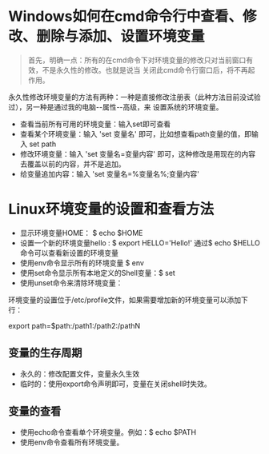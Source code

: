 # Windows如何在cmd命令行中查看、修改、删除与添加、设置环境变量
> 首先，明确一点：所有的在cmd命令下对环境变量的修改只对当前窗口有效，不是永久性的修改。也就是说当
关闭此cmd命令行窗口后，将不再起作用。

永久性修改环境变量的方法有两种：一种是直接修改注册表（此种方法目前没试验过），另一种是通过我的电脑--属性--高级，来
设置系统的环境变量。

- 查看当前所有可用的环境变量：输入set即可查看
- 查看某个环境变量：输入 'set 变量名' 即可，比如想查看path变量的值，即输入 set path
- 修改环境变量：输入 'set 变量名=变量内容' 即可，这种修改是用现在的内容去覆盖以前的内容，并不是追加。
- 给变量追加内容：输入 'set 变量名=%变量名%;变量内容'

# Linux环境变量的设置和查看方法

- 显示环境变量HOME： $ echo $HOME
- 设置一个新的环境变量hello : $ export HELLO='Hello!' 通过$ echo $HELLO 命令可以查看新设置的环境变量
- 使用env命令显示所有的环境变量 $ env
- 使用set命令显示所有本地定义的Shell变量：$ set
- 使用unset命令来清除环境变量：

环境变量的设置位于/etc/profile文件，如果需要增加新的环境变量可以添加下行：
 
 export path=$path:/path1:/path2:/pathN

## 变量的生存周期
- 永久的：修改配置文件，变量永久生效
- 临时的：使用export命令声明即可，变量在关闭shell时失效。

## 变量的查看
- 使用echo命令查看单个环境变量。例如：$ echo $PATH
- 使用env命令查看所有环境变量。



